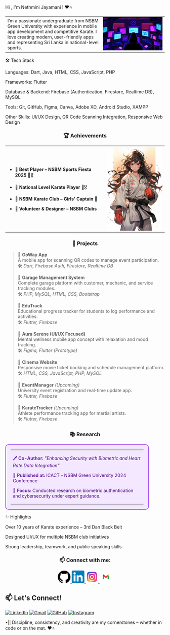 Hi , I'm Nethmini Jayamani ! ❤⭐

<table width="100%">
  <tr>
    <td align="left" width="60%">
      I’m a passionate undergraduate from NSBM Green University with experience in mobile app development and competitive Karate. I love creating modern, user-friendly apps and representing Sri Lanka in national-level sports.
    </td>
    <td align="right" width="40%">
      <img src="Insomnia.gif" alt="Insomnia GIF" width="250" />
    </td>
  </tr>
</table>



🛠 Tech Stack

Languages: Dart, Java, HTML, CSS, JavaScript, PHP

Frameworks: Flutter

Database & Backend: Firebase (Authentication, Firestore, Realtime DB), MySQL

Tools: Git, GitHub, Figma, Canva, Adobe XD, Android Studio, XAMPP

Other Skills: UI/UX Design, QR Code Scanning Integration, Responsive Web Design

<h3 align="center">🏆 Achievements</h3>

<table>
  <tr>
    <td>

- 🔹 **Best Player – NSBM Sports Fiesta 2025** 🥋🎖  
- 🔹 **National Level Karate Player** 🥋🎖  
- 🔹 **NSBM Karate Club – Girls' Captain** 🥋  
- 🔹 **Volunteer & Designer – NSBM Clubs**

    </td>
    <td align="right">
      <img src="Karate Anim.jpg" alt="Karate Image" width="200" />
    </td>
  </tr>
</table>


<h3 align="center">📱 Projects</h3>

> 🔹 **GoWay App**  
> A mobile app for scanning QR codes to manage event participation.  
> 🛠️ *Dart, Firebase Auth, Firestore, Realtime DB*  
>
> 🔹 **Garage Management System**  
> Complete garage platform with customer, mechanic, and service tracking modules.  
> 🛠️ *PHP, MySQL, HTML, CSS, Bootstrap*  
>
> 🔹 **EduTrack**  
> Educational progress tracker for students to log performance and activities.  
> 🛠️ *Flutter, Firebase*  
>
> 🔹 **Aura Serene (UI/UX Focused)**  
> Mental wellness mobile app concept with relaxation and mood tracking.  
> 🛠️ *Figma, Flutter (Prototype)*  
>
> 🔹 **Cinema Website**  
> Responsive movie ticket booking and schedule management platform.  
> 🛠️ *HTML, CSS, JavaScript, PHP, MySQL*  
>
> 🔹 **EventManager** *(Upcoming)*  
> University event registration and real-time update app.  
> 🛠️ *Flutter, Firebase*  
>
> 🔹 **KarateTracker** *(Upcoming)*  
> Athlete performance tracking app for martial artists.  
> 🛠️ *Flutter, Firebase*


<h3 align="center">📚 Research</h3>

<table align="center" style="background-color:#f3e8ff; border:2px solid #a855f7; border-radius:10px; padding:15px; width:90%;">
  <tr>
    <td>
      <p><strong style="color:#6b21a8;">🖊️ Co-Author:</strong> <em>"<span style="color:#4b0082;">Enhancing Security with Biometric and Heart Rate Data Integration</span>"</em></p>
      <p><strong style="color:#6b21a8;">📍 Published at:</strong> <span style="color:#4b0082;">ICACT – NSBM Green University 2024 Conference</span></p>
      <p><strong style="color:#6b21a8;">🔐 Focus:</strong> <span style="color:#4b0082;">Conducted research on biometric authentication and cybersecurity under expert guidance.</span></p>
    </td>
  </tr>
</table>

✨ Highlights

Over 10 years of Karate experience – 3rd Dan Black Belt

Designed UI/UX for multiple NSBM club initiatives

Strong leadership, teamwork, and public speaking skills

<h3 align="center">📫 Connect with me:</h3>

<p align="center">
  <a href="https://github.com/YourGitHubUsername" target="_blank">
    <img src="Github.png" alt="GitHub" width="40" />
  </a>
  <a href="https://www.linkedin.com/in/your-linkedin" target="_blank">
    <img src="linkdin logo.png" alt="LinkedIn" width="40" />
  </a>
  <a href="https://www.instagram.com/your.instagram" target="_blank">
    <img src="insta logo.jpeg" alt="Instagram" width="40" />
  </a>
  <a href="mailto:nethunavo24@gmail.com">
    <img src="gnail logo.png" alt="Gmail" width="40" />
  </a>
</p>

## 📫 Let's Connect!

[![LinkedIn](https://img.shields.io/badge/LinkedIn-Nethmini%20Navodya-blue?style=for-the-badge&logo=linkedin&logoColor=white)](https://www.linkedin.com/in/nethmini-navodya-546599313)
[![Gmail](https://img.shields.io/badge/Gmail-nethunavo24@gmail.com-red?style=for-the-badge&logo=gmail&logoColor=white)](mailto:nethunavo24@gmail.com)
[![GitHub](https://img.shields.io/badge/GitHub-NethuNavo-black?style=for-the-badge&logo=github&logoColor=white)](https://github.com/NethuNavo)
[![Instagram](https://img.shields.io/badge/Instagram-nethu__n__-purple?style=for-the-badge&logo=instagram&logoColor=white)](https://www.instagram.com/nethu__n_n)

•|| Discipline, consistency, and creativity are my cornerstones – whether in code or on the mat. ❤⭐  
